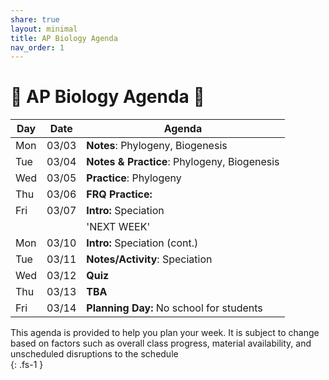```yaml
---
share: true
layout: minimal
title: AP Biology Agenda
nav_order: 1
---
```

# 🧬 AP Biology Agenda 🦠  
  
| Day | Date  | Agenda                                      |  
| --- | ----- | ------------------------------------------- |  
| Mon | 03/03 | **Notes**: Phylogeny, Biogenesis            |  
| Tue | 03/04 | **Notes & Practice**: Phylogeny, Biogenesis |  
| Wed | 03/05 | **Practice**: Phylogeny                     |  
| Thu | 03/06 | **FRQ Practice:**                           |  
| Fri | 03/07 | **Intro:** Speciation                       |  
|     |       | 'NEXT WEEK'                                 |  
| Mon | 03/10 | **Intro:** Speciation (cont.)               |  
| Tue | 03/11 | **Notes/Activity**: Speciation              |  
| Wed | 03/12 | **Quiz**                                    |  
| Thu | 03/13 | **TBA**                                    |  
| Fri | 03/14 | **Planning Day:** No school for students        |  
  
  
  
This agenda is provided to help you plan your week. It is subject to change based on factors such as overall class progress, material availability, and unscheduled disruptions to the schedule  
{: .fs-1 }